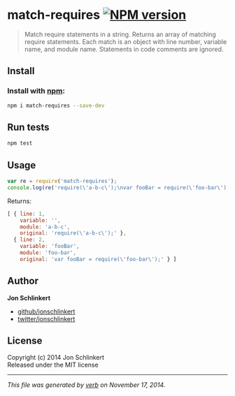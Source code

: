 # match-requires [![NPM version](https://badge.fury.io/js/match-requires.svg)](http://badge.fury.io/js/match-requires)

> Match require statements in a string. Returns an array of matching require statements. Each match is an object with line number, variable name, and module name. Statements in code comments are ignored.

## Install
### Install with [npm](npmjs.org):

```bash
npm i match-requires --save-dev
```

## Run tests

```bash
npm test
```

## Usage

```js
var re = require('match-requires');
console.log(re('require(\'a-b-c\');\nvar fooBar = require(\'foo-bar\');'))
```

Returns:

```js
[ { line: 1,
    variable: '',
    module: 'a-b-c',
    original: 'require(\'a-b-c\');' },
  { line: 2,
    variable: 'fooBar',
    module: 'foo-bar',
    original: 'var fooBar = require(\'foo-bar\');' } ]
```

## Author

**Jon Schlinkert**
 
+ [github/jonschlinkert](https://github.com/jonschlinkert)
+ [twitter/jonschlinkert](http://twitter.com/jonschlinkert) 

## License
Copyright (c) 2014 Jon Schlinkert  
Released under the MIT license

***

_This file was generated by [verb](https://github.com/assemble/verb) on November 17, 2014._